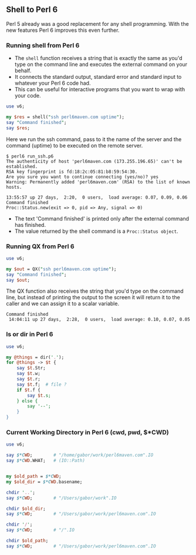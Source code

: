 ## Shell to Perl 6

Perl 5 already was a good replacement for any shell programming. With the new features Perl 6 improves this even further. 


### Running shell from Perl 6

- The `shell` function receives a string that is exactly the same as you'd type on the command line and executes the external command on your behalf. 
- It connects the standard output, standard error and standard input to whatever your Perl 6 code had. 
- This can be useful for interactive programs that you want to wrap with your code. 

```perl
use v6;

my $res = shell("ssh perl6maven.com uptime");
say "Command finished";
say $res; 
```

Here we run the ssh command, pass to it the name of the server and the command (uptime) to be executed on the remote server. 

```
$ perl6 run_ssh.p6 
The authenticity of host 'perl6maven.com (173.255.196.65)' can't be established.
RSA key fingerprint is fd:18:2c:05:81:b8:59:54:30.
Are you sure you want to continue connecting (yes/no)? yes
Warning: Permanently added 'perl6maven.com' (RSA) to the list of known hosts.

13:55:57 up 27 days,  2:20,  0 users,  load average: 0.07, 0.09, 0.06
Command finished
Proc::Status.new(exit => 0, pid => Any, signal => 0)
```

- The text 'Command finished' is printed only after the external command has finished.
- The value returned by the shell command is a `Proc::Status object`. 


### Running QX from Perl 6

```perl
use v6;

my $out = QX("ssh perl6maven.com uptime");
say "Command finished";
say $out;
```

The QX function also receives the string that you'd type on the command line, but instead of printing the output to the screen it will return it to the caller and we can assign it to a scalar variable. 

```
Command finished
 14:04:11 up 27 days,  2:28,  0 users,  load average: 0.10, 0.07, 0.05
```

### ls or dir in Perl 6


```perl
use v6;

my @things = dir('.');
for @things -> $t {
	say $t.Str;
	say $t.w;
	say $t.r;
	say $t.f;  # file ?
	if $t.f {
		say $t.s;
	} else {
		say '--';
	}
}
```


### Current Working Directory in Perl 6 (cwd, pwd, $*CWD)


```perl
use v6;

say $*CWD;        # "/home/gabor/work/perl6maven.com".IO
say $*CWD.WHAT;   # (IO::Path)


my $old_path = $*CWD;
my $old_dir = $*CWD.basename;

chdir '..';
say $*CWD;        # "/Users/gabor/work".IO

chdir $old_dir;
say $*CWD;        # "/Users/gabor/work/perl6maven.com".IO

chdir '/';
say $*CWD;        # "/".IO

chdir $old_path;
say $*CWD;        # "/Users/gabor/work/perl6maven.com".IO
```
